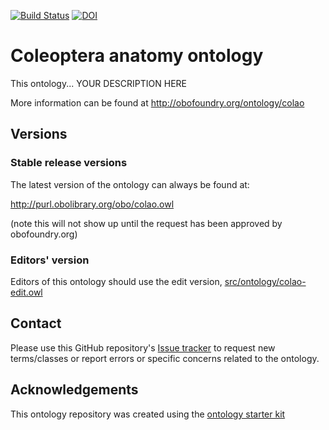 [![Build Status](https://travis-ci.org/JCGiron/colao.svg?branch=master)](https://travis-ci.org/JCGiron/colao)
[![DOI](https://zenodo.org/badge/13996/JCGiron/colao.svg)](https://zenodo.org/badge/latestdoi/13996/JCGiron/colao)

# Coleoptera anatomy ontology

This ontology... YOUR DESCRIPTION HERE

More information can be found at http://obofoundry.org/ontology/colao

## Versions

### Stable release versions

The latest version of the ontology can always be found at:

http://purl.obolibrary.org/obo/colao.owl

(note this will not show up until the request has been approved by obofoundry.org)

### Editors' version

Editors of this ontology should use the edit version, [src/ontology/colao-edit.owl](src/ontology/colao-edit.owl)

## Contact

Please use this GitHub repository's [Issue tracker](https://github.com/JCGiron/colao/issues) to request new terms/classes or report errors or specific concerns related to the ontology.

## Acknowledgements

This ontology repository was created using the [ontology starter kit](https://github.com/INCATools/ontology-starter-kit)